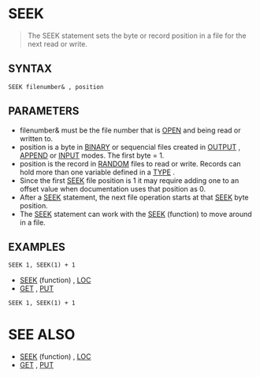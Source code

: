 # SEEK
> The SEEK statement sets the byte or record position in a file for the next read or write.

## SYNTAX
`SEEK filenumber& , position`

## PARAMETERS
* filenumber& must be the file number that is [OPEN](OPEN.md) and being read or written to.
* position is a byte in [BINARY](BINARY.md) or sequencial files created in [OUTPUT](OUTPUT.md) , [APPEND](APPEND.md) or [INPUT](INPUT.md) modes. The first byte = 1.
* position is the record in [RANDOM](RANDOM.md) files to read or write. Records can hold more than one variable defined in a [TYPE](TYPE.md) .
* Since the first [SEEK](SEEK.md) file position is 1 it may require adding one to an offset value when documentation uses that position as 0.
* After a [SEEK](SEEK.md) statement, the next file operation starts at that [SEEK](SEEK.md) byte position.
* The [SEEK](SEEK.md) statement can work with the [SEEK](SEEK.md) (function) to move around in a file.


## EXAMPLES

```vb
SEEK 1, SEEK(1) + 1
```

* [SEEK](SEEK.md) (function) , [LOC](LOC.md)
* [GET](GET.md) , [PUT](PUT.md)

```vb
SEEK 1, SEEK(1) + 1
```



# SEE ALSO
* [SEEK](SEEK.md) (function) , [LOC](LOC.md)
* [GET](GET.md) , [PUT](PUT.md)

